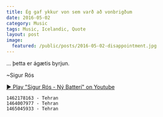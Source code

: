 ```yaml
---
title: Ég gaf ykkur von sem varð að vonbrigðum
date: 2016-05-02
category: Music
tags: Music, Icelandic, Quote
layout: post
image:
  featured: /public/posts/2016-05-02-disappointment.jpg
---
```


... þetta er ágætis byrjun.

~Sigur Rós 

<!--more-->

[&#x25b6; Play "Sigur Rós - Ný Batterí" on Youtube](https://www.youtube.com/embed/DNWJ7lbshzQ?list=PL257EAB66E9A77A84)


```
1462178163 - Tehran
1464007977 - Tehran
1465045933 - Tehran
```
